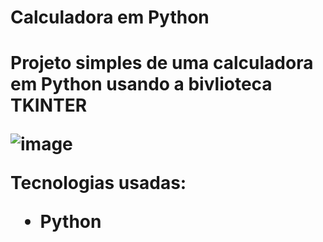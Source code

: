 <h1>Calculadora em Python<h1>

Projeto simples de uma calculadora em Python usando a bivlioteca TKINTER

![image](https://github.com/MontaltoMa/Calculadora_Python/assets/105228271/325cd914-ad7a-441b-bd90-ed23b6544c77)


Tecnologias usadas: 
- Python
  
